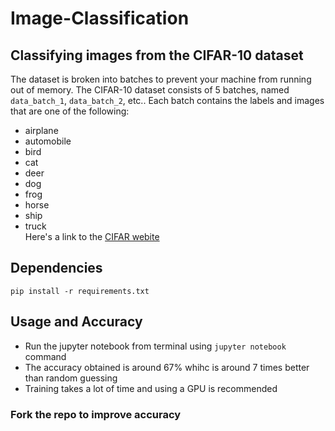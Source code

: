 # Image-Classification
## Classifying images from the CIFAR-10 dataset<br>
The dataset is broken into batches to prevent your machine from running out of memory.  The CIFAR-10 dataset consists of 5 batches, named `data_batch_1`, `data_batch_2`, etc.. Each batch contains the labels and images that are one of the following:
* airplane
* automobile
* bird
* cat
* deer
* dog
* frog
* horse
* ship
* truck<br>
Here's a link to the [CIFAR webite](https://www.cs.toronto.edu/~kriz/cifar.html)

## Dependencies
``pip install -r requirements.txt``
## Usage and Accuracy
* Run the jupyter notebook from terminal using ``jupyter notebook`` command
* The accuracy obtained is around 67% whihc is around 7 times better than random guessing 
* Training takes a lot of time and using a GPU is recommended
### Fork the repo to improve accuracy
